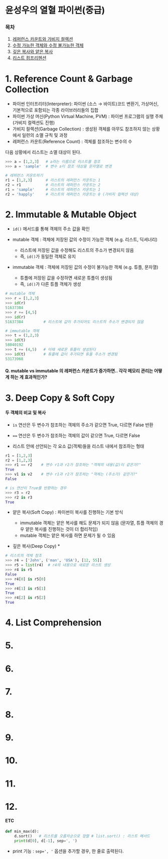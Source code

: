 # 윤성우의 열혈 파이썬(중급)


### 목차
1. [레퍼런스 카운트와 가비지 컬렉션](#1-reference-count--garbage-collection)
2. [수정 가능한 객체와 수정 불가능한 객체](#2-immutable--mutable-object)
3. [깊은 복사와 얕은 복사](#3-deep-copy--soft-copy)
4. [리스트 컴프리헨션](#4-list-comprehension)


# 1. Reference Count & Garbage Collection

* 파이썬 인터프리터(Interpreter): 파이썬 (소스 → 바이트)코드 변환기, 가상머신, 기본적으로 포함되는 각종 라이브러리들의 집합
* 파이썬 가상 머신(Python Virtual Machine, PVM) : 파이썬 프로그램의 실행 주체 (가비지 컬렉션도 진행)
* 가비지 컬렉션(Garbage Collection) : 생성된 객체를 아무도 참조하지 않는 상황에서 일련의 소멸 규칙 및 과정 
* 레퍼런스 카운트(Reference Count) : 객체를 참조하는 변수의 수

다음 상황에서 리스트는 소멸 대상이 된다.
```python
>>> a = [1,2,3]   # a라는 이름으로 리스트를 참조
>>> a = 'sample'  # 변수 a이 참조 대상을 문자열로 변경

# 레퍼런스 카운트하기
r1 = [1,2,3]      # 리스트의 레퍼런스 카운트는 1
r2 = r1           # 리스트의 레퍼런스 카운트는 2
r1 = 'sample'     # 리스트의 레퍼런스 카운트는 1
r2 = 'happly'     # 리스트의 레퍼런스 카운트는 0 (가비지 컬렉션 대상)
```

# 2. Immutable & Mutable Object

* `id()` 메서드를 통해 객체의 주소 값을 확인

* mutable 객체 : 객체에 저장된 값의 수정이 가능한 객체 (e.g. 리스트, 딕셔너리)
   * 리스트에 저장된 값을 수정해도 리스트의 주소가 변경되지 않음
   * 즉, `id()`가 동일한 객체로 유지

* immutable 객체 : 객체에 저장된 값의 수정이 불가능한 객체 (e.g. 튜플, 문자열)
   * 튜플에 저장된 값을 수정하면 새로운 튜플이 생성됨
   * 즉, `id()`가 다른 튜플 객체가 생성

```python
# mutable 객체
>>> r = [1,2,3]
>>> id(r)
51637384
>>> r += [4,5]
>>> id(r)        
51637384         # 리스트에 값이 추가되어도 리스트의 주소가 변경되지 않음

# immutable 객체
>>> t = (1,2,3)
>>> id(t)
58040192
>>> t += (4,5)   # 이때 새로운 튜플이 생성된다
>>> id(t)        # 튜플에 값이 추가되면 튜플 주소가 변경됨
53173968
```

#### Q. mutable vs immutable 의 레퍼런스 카운트가 증가하면.. 각각 메모리 관리는 어떻게 하는 게 효과적인가?


# 3. Deep Copy & Soft Copy

#### 두 객체의 비교 및 복사
* `is` 연산은 두 변수가 참조하는 객체의 주소가 같으면 True, 다르면 False 반환
* `==` 연산은 두 변수가 참조하는 객체의 값이 같으면 True, 다르면 False

* 리스트 안에 선언되는 각 요소 값(객체)들을 리스트 내에서 참조하는 형태

```python
r1 = [1,2,3]
r2 = [1,2,3]
>>> r1 == r2    # 변수 r1과 r2가 참조하는 "객체의 내용(값)이 같은가?"
True
>>> v1 is v2    # 변수 r1과 r2가 참조하는 "객체는 (주소가) 같은가?"
False

# is 연산이 True를 반환하는 경우
>>> r3 = r2
>>> r2 is r3    
True
```

* 얕은 복사(Soft Copy) : 파이썬이 복사를 진행하는 기본 방식
   * immutable 객체는 얕은 복사를 해도 문제가 되지 않음 (문자열, 튜플 객체의 경우 얕은 복사를 진행하는 것이 더 합리적임)
   * mutable 객체는 얕은 복사를 하면 문제가 될 수 있음

* 깊은 복사(Deep Copy)
   * 

```python
# 리스트의 객체 참조
>>> r4 = ['John', ('man', 'USA'), [12, 55]]
>>> r5 = list(r4)  # r4의 내용으로 새로운 리스트 생성
>>> r4 is r5
False
>>> r4[0] is r5[0]
True
>>> r4[1] is r5[1]
True
>>> r4[2] is r5[2]
True
```



# 4. List Comprehension


# 5.
# 6.
# 7.
# 8.
# 9.
# 10.
# 11.
# 12.




#### ETC
```python 
def min_max(d):
    d.sort()   # 리스트를 오름차순으로 정렬 # list.sort() : 리스트 메서드
    print(d[0], d[-1], sep=', ')

```
* print 기능 : `sep=', '` 옵션을 추가할 경우, 한 줄로 출력된다.
